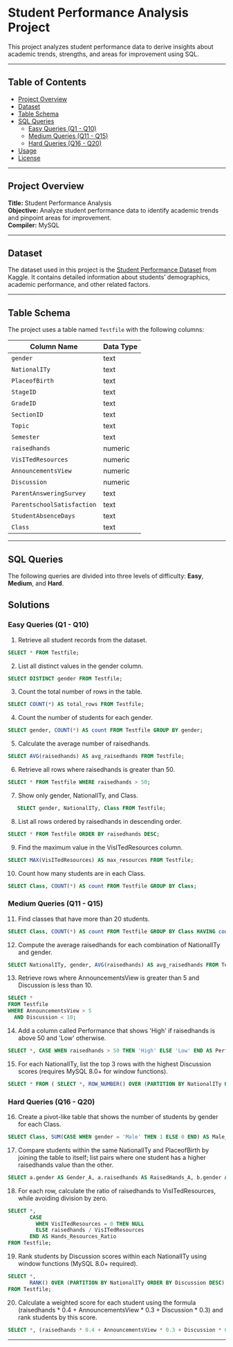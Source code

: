 
# Student Performance Analysis Project

This project analyzes student performance data to derive insights about academic trends, strengths, and areas for improvement using SQL.

---

## Table of Contents

- [Project Overview](#project-overview)
- [Dataset](#dataset)
- [Table Schema](#table-schema)
- [SQL Queries](#sql-queries)
  - [Easy Queries (Q1 - Q10)](#easy-queries-q1---q10)
  - [Medium Queries (Q11 - Q15)](#medium-queries-q11---q15)
  - [Hard Queries (Q16 - Q20)](#hard-queries-q16---q20)
- [Usage](#usage)
- [License](#license)

---

## Project Overview

**Title:** Student Performance Analysis  
**Objective:** Analyze student performance data to identify academic trends and pinpoint areas for improvement.  
**Compiler:** MySQL

---

## Dataset

The dataset used in this project is the [Student Performance Dataset](https://www.kaggle.com/datasets/spscientist/students-performance-in-exams) from Kaggle. It contains detailed information about students’ demographics, academic performance, and other related factors.

---

## Table Schema

The project uses a table named `Testfile` with the following columns:

| Column Name               | Data Type |
| ------------------------- | --------- |
| `gender`                  | text      |
| `NationalITy`             | text      |
| `PlaceofBirth`            | text      |
| `StageID`                 | text      |
| `GradeID`                 | text      |
| `SectionID`               | text      |
| `Topic`                   | text      |
| `Semester`                | text      |
| `raisedhands`             | numeric   |
| `VisITedResources`        | numeric   |
| `AnnouncementsView`       | numeric   |
| `Discussion`              | numeric   |
| `ParentAnsweringSurvey`   | text      |
| `ParentschoolSatisfaction`| text      |
| `StudentAbsenceDays`      | text      |
| `Class`                   | text      |

---

## SQL Queries

The following queries are divided into three levels of difficulty: **Easy**, **Medium**, and **Hard**.


## Solutions 
### Easy Queries (Q1 - Q10)

1. Retrieve all student records from the dataset.
   
```sql
SELECT * FROM Testfile;
```
2. List all distinct values in the gender column.
   
```sql
SELECT DISTINCT gender FROM Testfile;
```
3. Count the total number of rows in the table.

```sql
SELECT COUNT(*) AS total_rows FROM Testfile;
```
4. Count the number of students for each gender.
   
```sql
SELECT gender, COUNT(*) AS count FROM Testfile GROUP BY gender;
```
5. Calculate the average number of raisedhands.
```sql
SELECT AVG(raisedhands) AS avg_raisedhands FROM Testfile;
```

6. Retrieve all rows where raisedhands is greater than 50.
```sql
SELECT * FROM Testfile WHERE raisedhands > 50;
```

7. Show only gender, NationalITy, and Class.
```sql
   SELECT gender, NationalITy, Class FROM Testfile;
```

8. List all rows ordered by raisedhands in descending order.
```sql
SELECT * FROM Testfile ORDER BY raisedhands DESC;
```
9. Find the maximum value in the VisITedResources column.
```sql
SELECT MAX(VisITedResources) AS max_resources FROM Testfile;
```
10. Count how many students are in each Class.
```sql
SELECT Class, COUNT(*) AS count FROM Testfile GROUP BY Class;
```
### Medium Queries (Q11 - Q15)

11. Find classes that have more than 20 students.
```sql	
SELECT Class, COUNT(*) AS count FROM Testfile GROUP BY Class HAVING count > 20;
```
12. Compute the average raisedhands for each combination of NationalITy and gender.
```sql
SELECT NationalITy, gender, AVG(raisedhands) AS avg_raisedhands FROM Testfile GROUP BY NationalITy, gender;
```
13. Retrieve rows where AnnouncementsView is greater than 5 and Discussion is less than 10.
```sql
SELECT *
FROM Testfile
WHERE AnnouncementsView > 5
  AND Discussion < 10;
```
14. Add a column called Performance that shows 'High' if raisedhands is above 50 and 'Low' otherwise.
```sql
SELECT *, CASE WHEN raisedhands > 50 THEN 'High' ELSE 'Low' END AS Performance FROM Testfile;
```
15. For each NationalITy, list the top 3 rows with the highest Discussion scores (requires MySQL 8.0+ for window functions).
```sql
SELECT * FROM ( SELECT *, ROW_NUMBER() OVER (PARTITION BY NationalITy ORDER BY Discussion DESC) AS rn FROM Testfile ) AS sub WHERE rn <= 3;
```
### Hard Queries (Q16 - Q20)

16. Create a pivot-like table that shows the number of students by gender for each Class.
```sql
SELECT Class, SUM(CASE WHEN gender = 'Male' THEN 1 ELSE 0 END) AS Male_Count, SUM(CASE WHEN gender = 'Female' THEN 1 ELSE 0 END) AS Female_Count FROM Testfile GROUP BY Class;
```
17. Compare students within the same NationalITy and PlaceofBirth by joining the table to itself; list pairs where one student has a higher raisedhands value than the other.
```sql
SELECT a.gender AS Gender_A, a.raisedhands AS RaisedHands_A, b.gender AS Gender_B, b.raisedhands AS RaisedHands_B, a.NationalITy, a.PlaceofBirth FROM Testfile a JOIN Testfile b ON a.NationalITy = b.NationalITy AND a.PlaceofBirth = b.PlaceofBirth WHERE a.raisedhands > b.raisedhands;
```

18. For each row, calculate the ratio of raisedhands to VisITedResources, while avoiding division by zero.
```sql
SELECT *, 
       CASE 
         WHEN VisITedResources = 0 THEN NULL 
         ELSE raisedhands / VisITedResources 
       END AS Hands_Resources_Ratio
FROM Testfile;
```
19. Rank students by Discussion scores within each NationalITy using window functions (MySQL 8.0+ required).
    
```sql
SELECT *,
       RANK() OVER (PARTITION BY NationalITy ORDER BY Discussion DESC) AS Discussion_Rank
FROM Testfile;
```

20. Calculate a weighted score for each student using the formula
(raisedhands * 0.4 + AnnouncementsView * 0.3 + Discussion * 0.3)
and rank students by this score.

```sql
SELECT *, (raisedhands * 0.4 + AnnouncementsView * 0.3 + Discussion * 0.3) AS WeightedScore, RANK() OVER (ORDER BY (raisedhands * 0.4 + AnnouncementsView * 0.3 + Discussion * 0.3) DESC) AS ScoreRank FROM Testfile;
```
---


   

